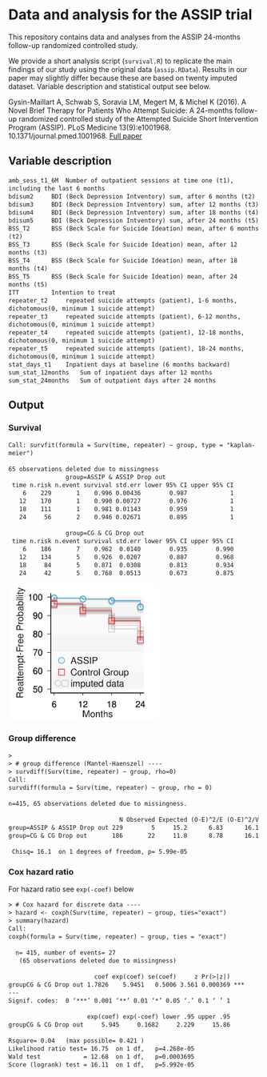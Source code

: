 # Data and analysis for the ASSIP trial
This repository contains data and analyses from the ASSIP 24-months follow-up randomized controlled study.

We provide a short analysis script (`survival.R`) to replicate the main findings of our study using the original data (`assip.RData`). Results in our paper may slightly differ because these are based on twenty imputed dataset. Variable description and statistical output see below.

Gysin-Maillart A, Schwab S, Soravia LM, Megert M, & Michel K (2016). A Novel Brief Therapy for Patients Who Attempt Suicide: A 24-months follow-up randomized controlled study of the Attempted Suicide Short Intervention Program (ASSIP). PLoS Medicine 13(9):e1001968. 10.1371/journal.pmed.1001968. [Full paper](http://journals.plos.org/plosmedicine/article?id=10.1371/journal.pmed.1001968)

## Variable description
    amb_sess_t1_6M	Number of outpatient sessions at time one (t1), including the last 6 months
    bdisum2		BDI (Beck Depression Intventory) sum, after 6 months (t2)
    bdisum3		BDI (Beck Depression Intventory) sum, after 12 months (t3)
    bdisum4		BDI (Beck Depression Intventory) sum, after 18 months (t4)
    bdisum5		BDI (Beck Depression Intventory) sum, after 24 months (t5)
    BSS_T2		BSS (Beck Scale for Suicide Ideation) mean, after 6 months (t2)
    BSS_T3		BSS (Beck Scale for Suicide Ideation) mean, after 12 months (t3)
    BSS_T4		BSS (Beck Scale for Suicide Ideation) mean, after 18 months (t4)
    BSS_T5		BSS (Beck Scale for Suicide Ideation) mean, after 24 months (t5)
    ITT			Intention to treat
    repeater_t2		repeated suicide attempts (patient), 1-6 months, dichotomous(0, minimum 1 suicide attempt)
    repeater_t3		repeated suicide attempts (patient), 6-12 months, dichotomous(0, minimum 1 suicide attempt)
    repeater_t4		repeated suicide attempts (patient), 12-18 months, dichotomous(0, minimum 1 suicide attempt)
    repeater_t5		repeated suicide attempts (patient), 18-24 months, dichotomous(0, minimum 1 suicide attempt)
    stat_days_t1	Inpatient days at baseline (6 months backward)
    sum_stat_12months	Sum of inpatient days after 12 months
    sum_stat_24months	Sum of outpatient days after 24 months
    
## Output
### Survival
	Call: survfit(formula = Surv(time, repeater) ~ group, type = "kaplan-meier")
	
	65 observations deleted due to missingness 
	                group=ASSIP & ASSIP Drop out 
	 time n.risk n.event survival std.err lower 95% CI upper 95% CI
	    6    229       1    0.996 0.00436        0.987            1
	   12    170       1    0.990 0.00727        0.976            1
	   18    111       1    0.981 0.01143        0.959            1
	   24     56       2    0.946 0.02671        0.895            1
	
	                group=CG & CG Drop out 
	 time n.risk n.event survival std.err lower 95% CI upper 95% CI
	    6    186       7    0.962  0.0140        0.935        0.990
	   12    134       5    0.926  0.0207        0.887        0.968
	   18     84       5    0.871  0.0308        0.813        0.934
	   24     42       5    0.768  0.0513        0.673        0.875
	   
<img src="https://raw.githubusercontent.com/schw4b/assip/master/survival.png" width="300">

### Group difference
	> 
	> # group difference (Mantel-Haenszel) ----
	> survdiff(Surv(time, repeater) ~ group, rho=0)
	Call:
	survdiff(formula = Surv(time, repeater) ~ group, rho = 0)
	
	n=415, 65 observations deleted due to missingness.
	
	                               N Observed Expected (O-E)^2/E (O-E)^2/V
	group=ASSIP & ASSIP Drop out 229        5     15.2      6.83      16.1
	group=CG & CG Drop out       186       22     11.8      8.78      16.1
	
	 Chisq= 16.1  on 1 degrees of freedom, p= 5.99e-05 

### Cox hazard ratio
For hazard ratio see ``exp(-coef)`` below

	> # Cox hazard for discrete data ----
	> hazard <- coxph(Surv(time, repeater) ~ group, ties="exact")
	> summary(hazard)
	Call:
	coxph(formula = Surv(time, repeater) ~ group, ties = "exact")
	
	  n= 415, number of events= 27 
	   (65 observations deleted due to missingness)
	
	                        coef exp(coef) se(coef)     z Pr(>|z|)    
	groupCG & CG Drop out 1.7826    5.9451   0.5006 3.561 0.000369 ***
	---
	Signif. codes:  0 ‘***’ 0.001 ‘**’ 0.01 ‘*’ 0.05 ‘.’ 0.1 ‘ ’ 1
	
	                      exp(coef) exp(-coef) lower .95 upper .95
	groupCG & CG Drop out     5.945     0.1682     2.229     15.86
	
	Rsquare= 0.04   (max possible= 0.421 )
	Likelihood ratio test= 16.75  on 1 df,   p=4.268e-05
	Wald test            = 12.68  on 1 df,   p=0.0003695
	Score (logrank) test = 16.11  on 1 df,   p=5.992e-05
